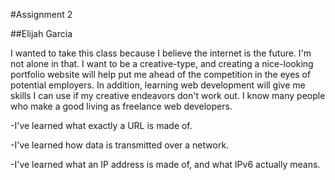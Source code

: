 #Assignment 2


##Elijah Garcia


I wanted to take this class because I believe the internet is the future. I'm
not alone in that. I want to be a creative-type, and creating a nice-looking
portfolio website will help put me ahead of the competition in the eyes of
potential employers. In addition, learning web development will give me skills
I can use if my creative endeavors don't work out. I know many people who make
a good living as freelance web developers.

-I've learned what exactly a URL is made of.

-I've learned how data is transmitted over a network.

-I've learned what an IP address is made of, and what IPv6 actually means.
